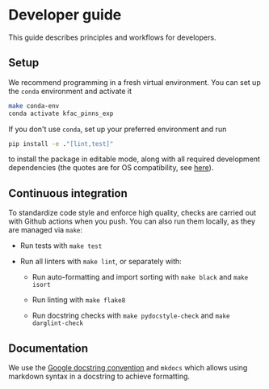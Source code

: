 # Developer guide

This guide describes principles and workflows for developers.

## Setup

We recommend programming in a fresh virtual environment. You can set up the
`conda` environment and activate it

```bash
make conda-env
conda activate kfac_pinns_exp
```

If you don't use `conda`, set up your preferred environment and run

```bash
pip install -e ."[lint,test]"
```
to install the package in editable mode, along with all required development dependencies
(the quotes are for OS compatibility, see
[here](https://github.com/mu-editor/mu/issues/852#issuecomment-498759372)).

## Continuous integration

To standardize code style and enforce high quality, checks are carried out with
Github actions when you push. You can also run them locally, as they are managed
via `make`:

- Run tests with `make test`

- Run all linters with `make lint`, or separately with:

    - Run auto-formatting and import sorting with `make black` and `make isort`

    - Run linting with `make flake8`

    - Run docstring checks with `make pydocstyle-check` and `make darglint-check`

## Documentation

We use the [Google docstring
convention](https://sphinxcontrib-napoleon.readthedocs.io/en/latest/example_google.html)
and `mkdocs` which allows using markdown syntax in a docstring to achieve
formatting.
